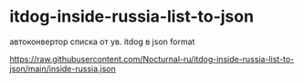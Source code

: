 # itdog-inside-russia-list-to-json
автоконвертор списка от ув. itdog в json format

https://raw.githubusercontent.com/Nocturnal-ru/itdog-inside-russia-list-to-json/main/inside-russia.json
